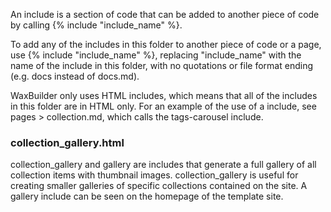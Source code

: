 An include is a section of code that can be added to another piece of code by calling {% include "include_name" %}.

To add any of the includes in this folder to another piece of code or a page, use {% include "include_name" %}, replacing "include_name" with the name of the include in this folder, with no quotations or file format ending (e.g. docs instead of docs.md). 

WaxBuilder only uses HTML includes, which means that all of the includes in this folder are in HTML only. For an example of the use of a include, see pages > collection.md, which calls the tags-carousel include.

### collection_gallery.html
collection_gallery and gallery are includes that generate a full gallery of all collection items with thumbnail images. collection_gallery is useful for creating smaller galleries of specific collections contained on the site. A gallery include can be seen on the homepage of the template site.

